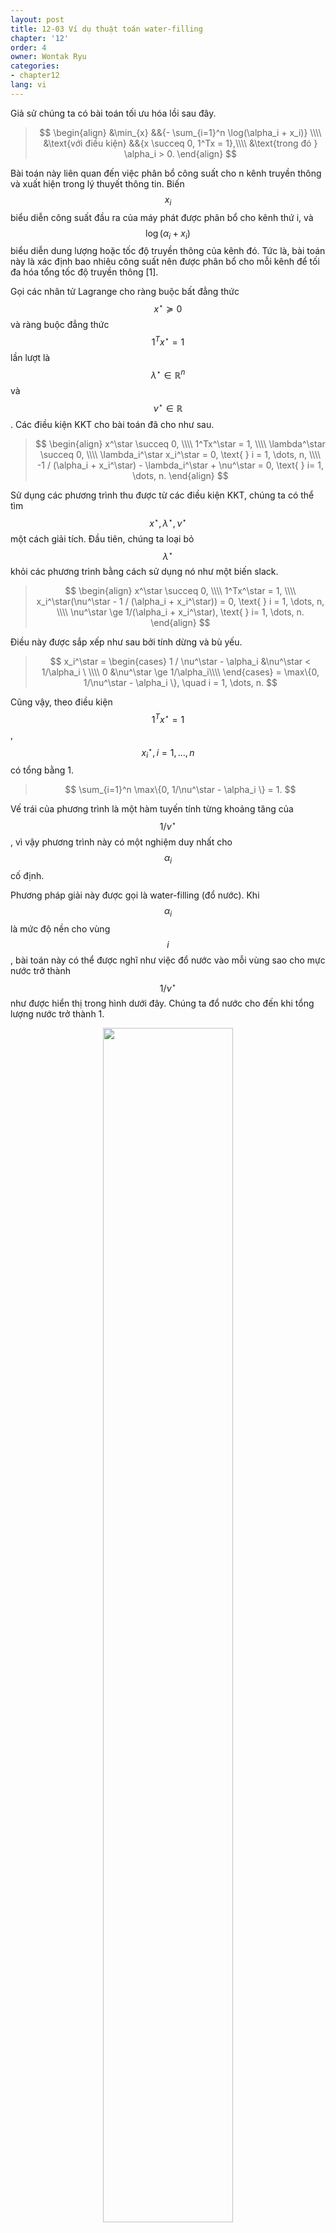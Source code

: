```yaml
---
layout: post
title: 12-03 Ví dụ thuật toán water-filling
chapter: '12'
order: 4
owner: Wontak Ryu
categories:
- chapter12
lang: vi
---
```


<script type="text/x-mathjax-config">
MathJax.Hub.Config({
    displayAlign: "center"
});
</script>

Giả sử chúng ta có bài toán tối ưu hóa lồi sau đây.

>$$
>\begin{align}
>    &\min_{x} &&{- \sum_{i=1}^n \log(\alpha_i + x_i)} \\\\
>    &\text{với điều kiện} &&{x \succeq 0, 1^Tx = 1},\\\\
>&\text{trong đó } \alpha_i > 0.
>\end{align}
>$$

Bài toán này liên quan đến việc phân bổ công suất cho n kênh truyền thông và xuất hiện trong lý thuyết thông tin. Biến $$x_i$$ biểu diễn công suất đầu ra của máy phát được phân bổ cho kênh thứ i, và $$\log(\alpha_i + x_i)$$ biểu diễn dung lượng hoặc tốc độ truyền thông của kênh đó. Tức là, bài toán này là xác định bao nhiêu công suất nên được phân bổ cho mỗi kênh để tối đa hóa tổng tốc độ truyền thông [1].

Gọi các nhân tử Lagrange cho ràng buộc bất đẳng thức $$x^\star \succeq 0$$ và ràng buộc đẳng thức $$1^Tx^\star = 1$$ lần lượt là $$\lambda^\star \in \mathbb{R}^n$$ và $$\nu^\star \in \mathbb{R}$$. Các điều kiện KKT cho bài toán đã cho như sau.
>$$
>\begin{align}
>x^\star \succeq 0, \\\\
>1^Tx^\star = 1, \\\\
>\lambda^\star \succeq 0, \\\\
>\lambda_i^\star x_i^\star = 0, \text{    } i = 1, \dots, n, \\\\
> -1 / (\alpha_i + x_i^\star) - \lambda_i^\star + \nu^\star = 0,  \text{    } i= 1, \dots, n.
>\end{align}
> $$

Sử dụng các phương trình thu được từ các điều kiện KKT, chúng ta có thể tìm $$x^\star, \lambda^\star, \nu^\star$$ một cách giải tích. Đầu tiên, chúng ta loại bỏ $$\lambda^\star$$ khỏi các phương trình bằng cách sử dụng nó như một biến slack.
>$$
>\begin{align}
>x^\star \succeq 0, \\\\
>1^Tx^\star = 1, \\\\
>x_i^\star(\nu^\star - 1 / (\alpha_i + x_i^\star)) = 0, \text{    } i = 1, \dots, n, \\\\
> \nu^\star \ge 1/(\alpha_i + x_i^\star),  \text{    } i= 1, \dots, n.
>\end{align}
> $$

Điều này được sắp xếp như sau bởi tính dừng và bù yếu.
> $$
> x_i^\star = 
> \begin{cases}
> 1 / \nu^\star - \alpha_i &\nu^\star < 1/\alpha_i \ \\\\
> 0 &\nu^\star \ge 1/\alpha_i\\\\
> \end{cases}
> = \max\{0, 1/\nu^\star - \alpha_i \}, \quad i = 1, \dots, n.
> $$

Cũng vậy, theo điều kiện $$1^T x^\star = 1$$, $$x_i^\star, i = 1, \dots, n$$ có tổng bằng 1.
> $$
> \sum_{i=1}^n \max\{0, 1/\nu^\star - \alpha_i \} = 1.
> $$

Vế trái của phương trình là một hàm tuyến tính từng khoảng tăng của $$1/\nu^\star$$, vì vậy phương trình này có một nghiệm duy nhất cho $$\alpha_i$$ cố định.

Phương pháp giải này được gọi là water-filling (đổ nước). Khi $$\alpha_i$$ là mức độ nền cho vùng $$i$$, bài toán này có thể được nghĩ như việc đổ nước vào mỗi vùng sao cho mực nước trở thành $$1/\nu^\star$$ như được hiển thị trong hình dưới đây. Chúng ta đổ nước cho đến khi tổng lượng nước trở thành 1.

<figure class="image" style="align: center;">
<p align="center">
 <img src="{{ site.baseurl}}/img/chapter_img/chapter12/water-fill.png" alt="" width="70%" height="70%">
 <figcaption style="text-align: center;">[Fig1] Minh họa thuật toán water-filling [1]</figcaption>
</p>
</figure>
